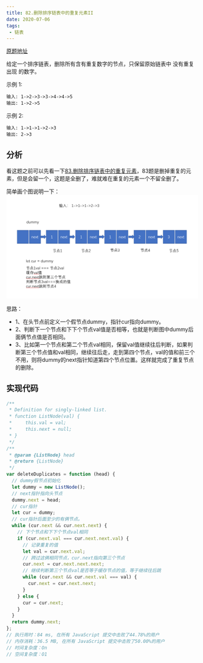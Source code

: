 ```yaml
---
title: 82.删除排序链表中的重复元素II
date: 2020-07-06
tags:
 - 链表
---
```

[原题地址](https://leetcode-cn.com/problems/remove-duplicates-from-sorted-list-ii/)

给定一个排序链表，删除所有含有重复数字的节点，只保留原始链表中 没有重复出现 的数字。

示例 1:
```md
输入: 1->2->3->3->4->4->5
输出: 1->2->5
```
示例 2:
```md
输入: 1->1->1->2->3
输出: 2->3
```

## 分析
看这题之前可以先看一下[83.删除排序链表中的重复元素](./83.删除排序链表中的重复元素)，83题是删掉重复的元素，但是会留一个，这题是全删了，难就难在重复的元素一个不留全删了。

简单画个图说明一下：
![83](../image/83.png)

思路：
- 1、在头节点前定义一个假节点dummy，指针cur指向dummy。
- 2、判断下一个节点和下下个节点val值是否相等，也就是判断图中dummy后面俩节点值是否相同。
- 3、比如第一个节点和第二个节点val相同，保留val值继续往后判断，如果判断第三个节点值和val相同，继续往后走，走到第四个节点，val的值和前三个不用，则将dummy的next指针知道第四个节点位置。这样就完成了重复节点的删除。

## 实现代码
```js
/**
 * Definition for singly-linked list.
 * function ListNode(val) {
 *     this.val = val;
 *     this.next = null;
 * }
 */
/**
 * @param {ListNode} head
 * @return {ListNode}
 */
var deleteDuplicates = function (head) {
  // dummy假节点初始化
  let dummy = new ListNode();
  // next指针指向头节点
  dummy.next = head;
  // cur指针
  let cur = dummy;
  // cur指针后面至少的有俩节点。
  while (cur.next && cur.next.next) {
    // 下个节点和下下个节点val相同
    if (cur.next.val === cur.next.next.val) {
      // 记录重复的值
      let val = cur.next.val;
      // 跨过这俩相同节点，cur.next指向第三个节点
      cur.next = cur.next.next.next;
      // 继续判断第三个节点val是否等于缓存节点的值，等于继续往后跳
      while (cur.next && cur.next.val === val) {
        cur.next = cur.next.next;
      }
    } else {
      cur = cur.next;
    }
  }
  return dummy.next;
};
// 执行用时：84 ms, 在所有 JavaScript 提交中击败了44.78%的用户
// 内存消耗：36.5 MB, 在所有 JavaScript 提交中击败了50.00%的用户
// 时间复杂度：On
// 空间复杂度：O1
```